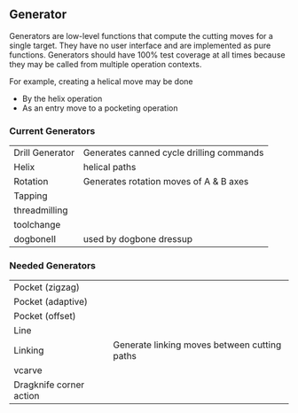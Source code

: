 ## Generator

Generators are low-level functions that compute the cutting moves for a single target.
They have no user interface and are implemented as pure functions.
Generators should have 100% test coverage at all times because they may be called from multiple operation contexts.

For example, creating a helical move may be done
- By the helix operation
- As an entry move to a pocketing operation

### Current Generators
|                 |                                          |
| ---------       |                   ---                    |
| Drill Generator | Generates canned cycle drilling commands |
| Helix           |              helical paths               |
| Rotation        |  Generates rotation moves of A & B axes  |
| Tapping         |                                          |
| threadmilling   |                                          |
| toolchange      |                                          |
| dogboneII       | used by dogbone dressup                  |

### Needed Generators
|                   |                                              |
| ---------         | ---                                          |
| Pocket (zigzag)   |                                              |
| Pocket (adaptive) |                                              |
| Pocket (offset)   |                                              |
| Line              |                                              |
| Linking           | Generate linking moves between cutting paths |
| vcarve            |                                              |
| Dragknife corner action                  |                                              |
